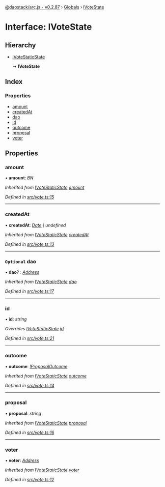 [@daostack/arc.js - v0.2.87](../README.md) › [Globals](../globals.md) › [IVoteState](ivotestate.md)

# Interface: IVoteState

## Hierarchy

* [IVoteStaticState](ivotestaticstate.md)

  ↳ **IVoteState**

## Index

### Properties

* [amount](ivotestate.md#amount)
* [createdAt](ivotestate.md#createdat)
* [dao](ivotestate.md#optional-dao)
* [id](ivotestate.md#id)
* [outcome](ivotestate.md#outcome)
* [proposal](ivotestate.md#proposal)
* [voter](ivotestate.md#voter)

## Properties

###  amount

• **amount**: *BN*

*Inherited from [IVoteStaticState](ivotestaticstate.md).[amount](ivotestaticstate.md#amount)*

*Defined in [src/vote.ts:15](https://github.com/daostack/alchemy-monorepo/blob/6a18bc5/packages/arc.js/src/vote.ts#L15)*

___

###  createdAt

• **createdAt**: *[Date](../globals.md#date) | undefined*

*Inherited from [IVoteStaticState](ivotestaticstate.md).[createdAt](ivotestaticstate.md#createdat)*

*Defined in [src/vote.ts:13](https://github.com/daostack/alchemy-monorepo/blob/6a18bc5/packages/arc.js/src/vote.ts#L13)*

___

### `Optional` dao

• **dao**? : *[Address](../globals.md#address)*

*Inherited from [IVoteStaticState](ivotestaticstate.md).[dao](ivotestaticstate.md#optional-dao)*

*Defined in [src/vote.ts:17](https://github.com/daostack/alchemy-monorepo/blob/6a18bc5/packages/arc.js/src/vote.ts#L17)*

___

###  id

• **id**: *string*

*Overrides [IVoteStaticState](ivotestaticstate.md).[id](ivotestaticstate.md#optional-id)*

*Defined in [src/vote.ts:21](https://github.com/daostack/alchemy-monorepo/blob/6a18bc5/packages/arc.js/src/vote.ts#L21)*

___

###  outcome

• **outcome**: *[IProposalOutcome](../enums/iproposaloutcome.md)*

*Inherited from [IVoteStaticState](ivotestaticstate.md).[outcome](ivotestaticstate.md#outcome)*

*Defined in [src/vote.ts:14](https://github.com/daostack/alchemy-monorepo/blob/6a18bc5/packages/arc.js/src/vote.ts#L14)*

___

###  proposal

• **proposal**: *string*

*Inherited from [IVoteStaticState](ivotestaticstate.md).[proposal](ivotestaticstate.md#proposal)*

*Defined in [src/vote.ts:16](https://github.com/daostack/alchemy-monorepo/blob/6a18bc5/packages/arc.js/src/vote.ts#L16)*

___

###  voter

• **voter**: *[Address](../globals.md#address)*

*Inherited from [IVoteStaticState](ivotestaticstate.md).[voter](ivotestaticstate.md#voter)*

*Defined in [src/vote.ts:12](https://github.com/daostack/alchemy-monorepo/blob/6a18bc5/packages/arc.js/src/vote.ts#L12)*
